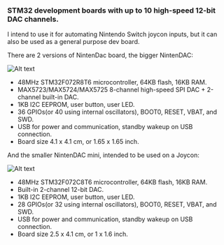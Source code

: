 ### STM32 development boards with up to 10 high-speed 12-bit DAC channels.

I intend to use it for automating Nintendo Switch joycon inputs, but it can also be used as a general purpose dev board. 

There are 2 versions of NintenDac board, the bigger NintenDAC:

![Alt text](http://i.imgur.com/ir8jZFO.jpg)

* 48MHz STM32F072R8T6 microcontroller, 64KB flash, 16KB RAM.
* MAX5723/MAX5724/MAX5725 8-channel high-speed SPI DAC + 2-channel built-in DAC.
* 1KB I2C EEPROM, user button, user LED.
* 36 GPIOs(or 40 using internal oscillators), BOOT0, RESET, VBAT, and SWD.
* USB for power and communication, standby wakeup on USB connection.
* Board size 4.1 x 4.1 cm, or 1.65 x 1.65 inch.

And the smaller NintenDAC mini, intended to be used on a Joycon:

![Alt text](http://i.imgur.com/sMGv5oS.jpg)

* 48MHz STM32F072C8T6 microcontroller, 64KB flash, 16KB RAM.
* Built-in 2-channel 12-bit DAC.
* 1KB I2C EEPROM, user button, user LED.
* 28 GPIOs(or 32 using internal oscillators), BOOT0, RESET, VBAT, and SWD.
* USB for power and communication, standby wakeup on USB connection.
* Board size 2.5 x 4.1 cm, or 1 x 1.6 inch.
